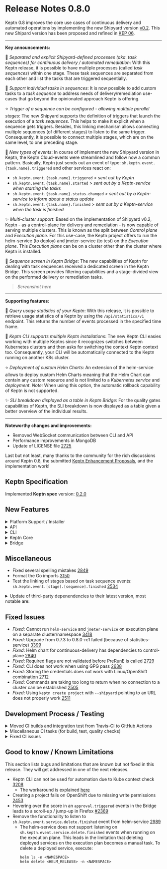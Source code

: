 # Release Notes 0.8.0

Keptn 0.8 improves the core use cases of continuous delivery and automated operations by implementing the new Shipyard version [v0.2](https://github.com/keptn/spec/tree/0.2.0). This new Shipard version has been proposed and refined in [KEP 06](https://github.com/keptn/enhancement-proposals/pull/6).

---

**Key announcements:**

:rocket: *Separated and explicit Shipyard-defined processes (aka. task sequences) for continuous delivery / automated remediation*: With this Keptn release, it is possible to have multiple processes (called *task sequences*) within one stage. These task sequences are separated from each other and list the tasks that are triggered sequentially.

:tada: *Support individual tasks in sequences*: It is now possible to add custom tasks to a *task sequence* to address needs of delivery/remediation use-cases that go beyond the opinionated approach Keptn is offering.

:star: *Trigger of a sequence can be configured - allowing multiple parallel stages*: The new Shipyard supports the definition of triggers that launch the execution of a *task sequences*. This helps to make it explicit when a sequence gets triggers. Besides, this linking mechanism allows connecting multiple sequences (of different stages) to listen to the same trigger. Consequently, it is possible to connect multiple stages, which are on the same level, to one preceding stage.

:star2: *New types of events*: In course of implement the new Shipyard version in Keptn, the Keptn Cloud-events were streamlined and follow now a common pattern. Basically, Keptn just sends out an event of type: `sh.keptn.event.{task.name}.triggered` and other services react on: 
  * `sh.keptn.event.{task.name}.triggered`      > *sent out by Keptn*
  * `sh.keptn.event.{task.name}.started`        > *sent out by a Keptn-service when starting the tasks*
  * `sh.keptn.event.{task.name}.status.changed` > *sent out by a Keptn-service to inform about a status update*
  * `sh.keptn.event.{task.name}.finished`       > *sent out by a Keptn-service when the task is finished*

:sparkles: *Multi-cluster support*: Based on the implementation of Shipyard v0.2, Keptn - as a control-plane for delivery and remediation - is now capable of serving multiple clusters. This is known as the split between *Control plane* and *Execution plane*. For this use-case, the Keptn project offers to run the helm-service (to deploy) and jmeter-service (to test) on the *Execution plane*. This *Execution plane* can be on a cluster other than the cluster where Keptn is installed. 

:dizzy: *Sequence screen in Keptn Bridge*: The new capabilities of Keptn for dealing with task sequences received a dedicated screen in the Keptn Bridge. This screen provides filtering capabilities and a stage-divided view on the performed delivery or remediation tasks. 

> *Screenshot here*

---

**Supporting features:**

:tada: *Query usage statistics of your Keptn*: With this release, it is possible to retrieve usage statistics of a Keptn by using the `/api/statistics/v1` endpoint. This returns the number of events processed in the specified time frame. 

:star2: *Keptn CLI supports multiple Keptn installations*: The new Keptn CLI easies working with multiple Keptns since it recognizes switches between Kubernetes clusters and then asks for switching the context Keptn context too. Consequently, your CLI will be automatically connected to the Keptn running on another K8s cluster.   

:star: *Deployment of custom Helm Charts*: An extension of the helm-service allows to deploy custom Helm Charts meaning that the Helm Chart can contain any custom resource and is not limited to a *Kubernetes service* and *deployment*. *Note:* When using this option, the automatic rollback capability of Keptn is not supported.

:sparkles: *SLI breakdown displayed as a table in Keptn Bridge*: For the quality gates capabilities of Keptn, the SLI breakdown is now displayed as a table given a better overview of the individual results. 

---

**Noteworthy changes and improvements:**

- Removed WebSocket communication between CLI and API
- Performance improvements in MongoDB
- Update of LICENSE file [2725](https://github.com/keptn/keptn/issues/2725)

Last but not least, many thanks to the community for the rich discussions around Keptn 0.8, the submitted [Keptn Enhancement Proposals](https://github.com/keptn/enhancement-proposals), and the implementation work!
 

## Keptn Specification

Implemented **Keptn spec** version: [0.2.0](https://github.com/keptn/spec/tree/0.2.0)

## New Features

<details><summary>Platform Support / Installer</summary>
<p>

- Lower Kubernetes resource limits for distributors [2649](https://github.com/keptn/keptn/issues/2649) 
- Upgrade of NGNIX unprivileged to latest version [2653](https://github.com/keptn/keptn/issues/2653) 
- Test Keptn Keptn Control-plane for Kubernetes 1.19 using K3s [2411](https://github.com/keptn/keptn/issues/2411) 
- *Fixed*: `keptn install` hangs in case of ImagePullBackOff [2988](https://github.com/keptn/keptn/issues/2988) 

</p>
</details>

<details><summary>API</summary>
<p>

- Hide implementation details in the API [3001](https://github.com/keptn/keptn/issues/3001)
- Streamline Keptn API [2772](https://github.com/keptn/keptn/issues/2772)
- Remove uploading an Helm Chart on PUSH `/service` endpoint [3195](https://github.com/keptn/keptn/issues/3195)
- List services in alphabetical order on GET `/service` endpoint [2754](https://github.com/keptn/keptn/issues/2754)
- Parse shipyard and returns version or whether it is valid/invalid on GET `/project` endpoint [2804](https://github.com/keptn/keptn/issues/2804)
- Remove WebSocket communication between CLI and API [2727](https://github.com/keptn/keptn/issues/2727)
- *Fixed*: GET `/api/v1/metadata` returns null during K8s api downtime [2870](https://github.com/keptn/keptn/issues/2870)
- *Fixed*: API allows creating projects with special characters [2914](https://github.com/keptn/keptn/issues/2914)

</p>
</details>

<details><summary>CLI</summary>
<p>

- `keptn --help` Continue working with current Keptn context and remove Keptn context switch from [2721](https://github.com/keptn/keptn/issues/2721)
- `keptn create service` | `onboard service` | `delete service` - adapt CLI commands to use endpoint of the shipyard-controller [2557](https://github.com/keptn/keptn/issues/2557) 
- `keptn create project` - support for creating a project using the new shipyard spec [2266](https://github.com/keptn/keptn/issues/2266) 
- `keptn get event` - allow polling Keptn Cloud-events (e.g., by cloud-event-id) [2572](https://github.com/keptn/keptn/issues/2572)
- `keptn get event` - ensure compatibility with new cloud-events (e.g., evaluation.finished instead of evaluation-done) [2873](https://github.com/keptn/keptn/issues/2873)
- `keptn get project` - display shipyard version [2908](https://github.com/keptn/keptn/issues/2908)
- `keptn generate cloud-events-spec` - new command for generating Keptn Cloud-events specification [2926](https://github.com/keptn/keptn/issues/2926)
- `keptn install --help` - improved install message [2584](https://github.com/keptn/keptn/issues/2584) 
- `keptn send event new-artifact` - adapt CLI command to CloudEvents spec of 0.8.0 [2558](https://github.com/keptn/keptn/issues/2558)
- `keptn upgrade` - better instructions on how to download new CLI version  [2560](https://github.com/keptn/keptn/issues/2560)
- `keptn upgrade` - avoid the version check via a flag [2689](https://github.com/keptn/keptn/issues/2689)
- `keptn upgrade project` - upgrader for migrating from Shipyard v0.1 to Shipyard v0.2 [2500](https://github.com/keptn/keptn/issues/2500)
- `keptn version` - re-add the version check into the root command [2571](https://github.com/keptn/keptn/issues/2571)
- Add labels parameter to all keptn send events [2126](https://github.com/keptn/keptn/issues/2126)
- Removed outdated xip.io resolver [3058](https://github.com/keptn/keptn/issues/3058)
- Shell completion for Keptn CLI using Cobra [2539](https://github.com/keptn/keptn/issues/2539)
- Support for installing Keptn CLI via Homebrew [2864](https://github.com/keptn/keptn/issues/2864)
- Improvement to write version mismatch to std::err [2761](https://github.com/keptn/keptn/issues/2761)
- Improved post-installation steps by including Keptn API endpoint [2444](https://github.com/keptn/keptn/issues/2444)
- Keptn CLI support for multiple plans [1863](https://github.com/keptn/keptn/issues/1863) 
- YAML input support for URIs [1648](https://github.com/keptn/keptn/issues/1648) 
- Improved error message when no connection to Keptn API could be established [1349](https://github.com/keptn/keptn/issues/1349) 
- *Fixed*: Keptn tabular CLI output breaks automation with too long project, stage, or service names [2899](https://github.com/keptn/keptn/issues/2899)
- *Fixed*: Keptn 0.8.0-alpha CLI crashes for auth after upgrade from 0.7.3 [2912](https://github.com/keptn/keptn/issues/2912)

</p>
</details>

<details><summary>Keptn Core</summary>
<p>

- *api-gateway-nginx:*
  - Always restart api-gateway-nginx deployment on changes [3320](https://github.com/keptn/keptn/issues/3320)

- *configuration-service:*
  - Keep track of last processed artifact in materialized view [2692](https://github.com/keptn/keptn/issues/2692)
  - HEAD branch of Git repository not properly set [2735](https://github.com/keptn/keptn/issues/2735)
  - Include Git commit ID in GET `\resource` responses [2307](https://github.com/keptn/keptn/issues/2307)
  - *Fixed*: Updating existing upstream not working [2708](https://github.com/keptn/keptn/issues/2708)
  - *Fixed*: Pushing to upstream URL currently not working [3227](https://github.com/keptn/keptn/issues/3237)

- *distributor*:
  - Simplified event filter for distributor [3262](https://github.com/keptn/keptn/issues/3262)
  - Handle empty values of environment variables more reliably [2646](https://github.com/keptn/keptn/issues/2646) 
  - Removed subscription topic as requirement for the distributor to work [2562](https://github.com/keptn/keptn/issues/2562)
  - Extend distributor to bridge traffic from Keptn-service to Keptn API [2220](https://github.com/keptn/keptn/issues/2220)
  - Sidecar for polling open `*.triggered` events [2166](https://github.com/keptn/keptn/issues/2166)

- *eventbroker*:
  - Removed eventbroker from Keptn core [2254](https://github.com/keptn/keptn/issues/2254)

- *gatekeeper-service* --> *approval-service*:
  - Move gatekeeper-service to Keptn core and rename it to approval-service [3252](https://github.com/keptn/keptn/issues/3252)
  - Renamed to approval-service for automatic approvals [2533](https://github.com/keptn/keptn/issues/2533)

- *helm-service*: 
  - Support for `deployment_strategy: user_managed` that allows to deploy custom Helm charts [2764](https://github.com/keptn/keptn/issues/2764)
  - Check length of release name [2948](https://github.com/keptn/keptn/issues/2948)
  - Support https and x-token based communication with configuration endpoint [2841](https://github.com/keptn/keptn/issues/2841)
  - Make public deployment URI configurable [2362](https://github.com/keptn/keptn/issues/2362)
  - Created a sequence diagram for helm-service [2592](https://github.com/keptn/keptn/issues/2592)
  - Return Git commit ID in finished events [2531](https://github.com/keptn/keptn/issues/2531)
  - Increased test coverage for helm-service [2530](https://github.com/keptn/keptn/issues/2530)
  - Reacts on `release.triggered` and sends `release.started/finished` event [2265](https://github.com/keptn/keptn/issues/2265)
  - Reacts on `deployment.triggered` and sends `deployment.started/finished` event [2262](https://github.com/keptn/keptn/issues/2262)
  - *Fixed*: Fixed hostname template processing [2932](https://github.com/keptn/keptn/issues/2932)
  - *Verification*: How does helm-service behave on a faulty, user_managed Helm Chart? [3258](https://github.com/keptn/keptn/issues/3258)

- *jmeter-service*:
  - Loads JMeter extensions such as Prometheus or Dynatrace backend listener [2552](https://github.com/keptn/keptn/issues/2552)
  - Reacts on `test.triggered` and sends `test.started/finished` event [2263](https://github.com/keptn/keptn/issues/2263)

- *lighthouse-service*:
  - Support quality gates use-case with updated services [2724](https://github.com/keptn/keptn/issues/2724)
  - Reacts on `evaluation.triggered` and sends `evaluation.started/finished` event [2264](https://github.com/keptn/keptn/issues/2264)
  - *Fixed:* Needs to send previous payloads (e.g., "deployment") in `get-sli.triggered` [3411](https://github.com/keptn/keptn/issues/3411)

- *mongodb-datastore*:
  - Adapt query for excluding `evaluation.invalidated` events [3270](https://github.com/keptn/keptn/issues/2949)
  - Support backwards compatibility for `evaluation-done` events used in Keptn < 0.8 [2949](https://github.com/keptn/keptn/issues/2949)
  - Improve MongoDB datastore performance [2925](https://github.com/keptn/keptn/issues/2925)
  - Improved quering (root) events from mongodb-datastore when there are many events in the DB [2759](https://github.com/keptn/keptn/issues/2759)
  - *Fixed*: mongodb-datastore does not contain `triggeredid` in input [2514](https://github.com/keptn/keptn/issues/2514)

- *remediation-service*
  - Moved the storage of open remediations from *configuration-service* to *remediation-service* [2998](https://github.com/keptn/keptn/issues/2998)
  - Include `triggerid` property in `remediation.status.changed/finished` events [1917](https://github.com/keptn/keptn/issues/1917)
  - Support remediation use-case with updated services [2663](https://github.com/keptn/keptn/issues/2663)

- *shipyard-controller*:
  - Add `triggeredid` to finished event for a sequence [3329](https://github.com/keptn/keptn/issues/3329)
  - API returns shipyard version 0.1.7, although 0.2.0 is used [3325](https://github.com/keptn/keptn/issues/3325)
  - Keptn supports default sequences for "delivery", "evaluation" [3007](https://github.com/keptn/keptn/issues/3007)
  - Add keptn/spec version to metadata of Keptn CloudEvents [2983](https://github.com/keptn/keptn/issues/2983)
  - Removed `data.message` property from previous `.finished` event before sending next `.triggered` event [3043](https://github.com/keptn/keptn/issues/3043)
  - Propagate configurationChange through all tasks of a sequence [3199](https://github.com/keptn/keptn/issues/3199)
  - Allow filtering sequence triggers based on match properties [3028](https://github.com/keptn/keptn/issues/3028)
  - Trigger next stage regardless of evaluation result [3008](https://github.com/keptn/keptn/issues/3008)
  - Stops sequence when a task returns `result=fail` [3027](https://github.com/keptn/keptn/issues/3027)
  - Moved GET endpoints for project, stage, and service details from *configuration-service* to *shipyard-controller* [2999](https://github.com/keptn/keptn/issues/2999)
  - Checks whether the shipyard file is valid and has right version [2803](https://github.com/keptn/keptn/issues/2803)
  - Subscribes to trigger-events defined in the shipyard.yaml and provides a built-in task sequence for evaluations [2529](https://github.com/keptn/keptn/issues/2529)
  - Integrated into Travis CI build for release branches [2273](https://github.com/keptn/keptn/issues/2273)
  - Controls the task sequences defined in the Shipyard [2193](https://github.com/keptn/keptn/issues/2193)
  - Manages open `*.started` events in a MongoDB collection per project [2159](https://github.com/keptn/keptn/issues/2159)
  - Manages open `*.triggered` events in a MongoDB collection per project [2158](https://github.com/keptn/keptn/issues/2158)
  - *Fixed*: Do not return Internal server error when no matching `.triggered` event is available for a `.started/.finished` event [2956](https://github.com/keptn/keptn/issues/2956)
  - *Fixed*: Shipyard-controller does not set result field of next `.triggered` event [2816](https://github.com/keptn/keptn/issues/2816)

- *statistics-service*:
  - Moving the *statistics-service* to Keptn API endpoint [2809](https://github.com/keptn/keptn/issues/2809)

</p>
</details>

<details><summary>Bridge</summary>
<p>

- *new Sequence screen:* 
  - Create stage-timeline component [2907](https://github.com/keptn/keptn/issues/2907)
  - Highlight the selected stage in the timeline [3049](https://github.com/keptn/keptn/issues/3049)
  - Add filter component and apply filter on list of sequences [2626](https://github.com/keptn/keptn/issues/2626)
  - Create sequence screen and load all triggers [2625](https://github.com/keptn/keptn/issues/2625)
  - Show task details in sequence details [2938](https://github.com/keptn/keptn/issues/2938)
  - Refinement of the sequence tile [2628](https://github.com/keptn/keptn/issues/2628)
- Replace occurances of old "send event" with the new "trigger" functionality [3332](https://github.com/keptn/keptn/issues/3332)
- Link back to evaluation from Environment [2696](https://github.com/keptn/keptn/issues/2696)
- Support deep links in Bridge for 0.8.x [3207](https://github.com/keptn/keptn/issues/3207)
- Adapt invalidation of events [3290](https://github.com/keptn/keptn/issues/3290)
- SLI breakdown in table [2478](https://github.com/keptn/keptn/issues/2478)
- Service screen refinement [3206](https://github.com/keptn/keptn/issues/3206)
- Update doc references for 0.8.x [3205](https://github.com/keptn/keptn/issues/3205)
- Misleading information in event stream of sequence screen [3016](https://github.com/keptn/keptn/issues/3016)
- Show shipyard version in project tile [2909](https://github.com/keptn/keptn/issues/2909)
- Sort the SLOs names in the Keptn Bridge Evaluation done results [1499](https://github.com/keptn/keptn/issues/1499)
- Highlight stages more prominent in eventflow [2229](https://github.com/keptn/keptn/issues/2229)
- Shows configuration-change events and its content [2872](https://github.com/keptn/keptn/issues/2872)
- Shows evaluations for new `evaluation.finished` events (instead of `evaluation-done`) [2866](https://github.com/keptn/keptn/issues/2866) 
- Use an HTTP-interceptor to add default headers and implement generic error handling [1987](https://github.com/keptn/keptn/issues/1987) 
- Added COPY button for SLO content [1997](https://github.com/keptn/keptn/issues/1997)
- *Refactoring*: Split project-board into smaller components [1989](https://github.com/keptn/keptn/issues/1989)
- *Refactoring*: Create view-component for environments tab [2939](https://github.com/keptn/keptn/issues/2939)
- *Refactoring*: Create view-component for integration tab [2942](https://github.com/keptn/keptn/issues/2942)
- *Refactoring*: Create stage-overview component [2943](https://github.com/keptn/keptn/issues/2943)
- *Refactoring*: Create stage-details component [2944](https://github.com/keptn/keptn/issues/2944)
- *Refactoring*: Create view-component for sequences tab [2941](https://github.com/keptn/keptn/issues/2941)
- *Refactoring*: Create view-component for services tab [2940](https://github.com/keptn/keptn/issues/2940)
- *Fixed*: Duplicate tasks showing up in Bridge [3382](https://github.com/keptn/keptn/issues/3382)
- *Fixed*: Sequence loading icon [3410](https://github.com/keptn/keptn/issues/3410)
- *Fixed*: Wrong score in SLI breakdown table [3383](https://github.com/keptn/keptn/issues/3223)
- *Fixed*: Root events are limited to 20 [3223](https://github.com/keptn/keptn/issues/3223)
- *Fixed*: Keptn Bridge: Deployed services is displayed as "not deployed" [3224](https://github.com/keptn/keptn/issues/3224
- *Fixed*: Manual approval does not trigger next task in sequence [3013](https://github.com/keptn/keptn/issues/3013)
- *Fixed*: ERROR TypeError: this.data.configurationChange.values.image is undefined [3021](https://github.com/keptn/keptn/issues/3021)
- *Fixed*: Approval not possible in cases when having the manual deployment strategy [2901](https://github.com/keptn/keptn/issues/2901)
- *Fixed*: Keptn Bridge is not showing notification about the new Keptn version [2693](https://github.com/keptn/keptn/issues/2693)
- *Fixed*: Keptn Bridge ignores deployed service artifact [2543](https://github.com/keptn/keptn/issues/2543)

</p>
</details>

## Miscellaneous

- Fixed several spelling mistakes [2849](https://github.com/keptn/keptn/issues/2849)
- Format the Go imports [3150](https://github.com/keptn/keptn/issues/3150)
- Test the linking of stages based on task sequence events: `sh.keptn.event.[stage].[sequence].finished` [2534](https://github.com/keptn/keptn/issues/2534)

<details><summary>Update of third-party depenendencies to their latest version, most notable are:</summary>
<p>
 
* *Go* (Microservices)
  - google/uuid to 1.2.0
  - go.mongodb.org/monto-driver to 1.4.6
  - cloudevents/sdk-go (various versions needed)
  - nats-io/nats-server/v2 to 2.1.9
* *NodeJS* (Bridge)
  - marked to 2.0.0
  - higlights.js to 10.4.1

</p>
</details>

## Fixed Issues

- *Fixed*: Cannot run `helm-service` and `jmeter-service` on execution plane on a separate cluster/namespace [3418](https://github.com/keptn/keptn/issues/3418)
- *Fixed*: Upgrade from 0.7.3 to 0.8.0-rc1 failed (because of statistics-service) [3399](https://github.com/keptn/keptn/issues/3399)
- *Fixed*: Helm chart for continuous-delivery has dependencies to control-plane [2840](https://github.com/keptn/keptn/issues/2840)
- *Fixed*: Required flags are not validated before PreRunE is called [2729](https://github.com/keptn/keptn/issues/2729)
- *Fixed*: CLI does not work when using GPG pass [2638](https://github.com/keptn/keptn/issues/2638)
- *Fixed*: Storing the credentials does not work with Linux/OpenShift combination [2712](https://github.com/keptn/keptn/issues/2712)
- *Fixed*: Commands are taking too long to return when no connection to a cluster can be established [2505](https://github.com/keptn/keptn/issues/2505) 
- *Fixed*: Using `keptn create project` with `--shipyard` pointing to an URL does not properly work [2511](https://github.com/keptn/keptn/issues/2511) 

## Development Process / Testing

<details><summary>Moved CI builds and integration test from Travis-CI to GitHub Actions</summary>
<p>

- Travis-CI builds are disabled [2715](https://github.com/keptn/keptn/issues/2715)
- Migrate integration tests from Travis-CI to GitHub Actions [2811](https://github.com/keptn/keptn/issues/2811)
- Migrate go-utils and kubernetes-utils from Travis-CI to GitHub Actions [2796](https://github.com/keptn/keptn/issues/2796)
- Migrate CI from travis-ci.org to travis-ci.com (by Dec. 2020) [2356](https://github.com/keptn/keptn/issues/2356)
- Move Docker builds from Travis-CI to GitHub Actions [2752](https://github.com/keptn/keptn/issues/2752)
- Move check of deprecated K8s versions from Travis-CI to GitHub Actions [2717](https://github.com/keptn/keptn/issues/2717)
- Move unit test execution from TravisCI to GitHub Actions [2716](https://github.com/keptn/keptn/issues/2716)
- Remove hard-dependency of MacOS builds in Travis-CI [2719](https://github.com/keptn/keptn/issues/2719)
- Auto-updating go-utils and kubernetes-utils in keptn/keptn needs to be a signed commit (and moved to GitHub Actions) [2750](https://github.com/keptn/keptn/issues/2750)

</p>
</details>

<details><summary>Miscellaneous CI tasks (for build, test, quality checks)</summary>
<p>

- Added PAT to the create release branch workflow [3393](https://github.com/keptn/keptn/issues/3393)
- Multi-architecture build support for CLI (32 bit, ARM, ...) [2997](https://github.com/keptn/keptn/issues/2997)
- Add dependabot to keep dependencies up2date [2648](https://github.com/keptn/keptn/issues/2648)
- Switch from CLA Bot to DCO [2690](https://github.com/keptn/keptn/issues/2690)
- Solved problems with test coverage reporting [2929](https://github.com/keptn/keptn/issues/2929)
- Various improvements for GH actions [2824](https://github.com/keptn/keptn/issues/2824)
- Include pluto to automatically check for deprecated K8s apiVersions [2382](https://github.com/keptn/keptn/issues/2383)
- Integration tests: enable shielded GKE nodes for integration tests and in docs [2973](https://github.com/keptn/keptn/issues/2973)
- Integration tests: use newer Istio version [2976](https://github.com/keptn/keptn/issues/2976)
- Integration tests (GKE for 1.16): Legacy monitoring is not supported in this version [2789](https://github.com/keptn/keptn/issues/2789)
- After a feature/bug/patch/hotfix has been merged, the respective (temporary) images are deleted [1037](https://github.com/keptn/keptn/issues/1037)
- DockerHub: Stale images are going to be deleted soon [2710](https://github.com/keptn/keptn/issues/2710)
- Move tests for delivery assistant and self-healing to K3s [2771](https://github.com/keptn/keptn/issues/2771)
- Reduce the number of platform/integration tests on Travis-CI [2718](https://github.com/keptn/keptn/issues/2718)
- Makefile: *Fixed* - Build-CLI works, but the resulting binary is not [2504](https://github.com/keptn/keptn/issues/2504)
- Makefile: Add a way to build all Dockerfile [2464](https://github.com/keptn/keptn/issues/2464)
- Makefile: Add build and run targets [2405](https://github.com/keptn/keptn/issues/2405)

</p>
</details>

<details><summary>Fixed CI issues</summary>
<p>

- *Fixed*: Integration tests are failing (Minishift, self-healing) [3325](https://github.com/keptn/keptn/issues/3325)
- *Fixed*: Integration tests: GKE clusters are not deleted afterwards in some cases [3243](https://github.com/keptn/keptn/issues/3243)
- *Fixed*: Flaky integration tests: Integration tests fail (in unpredictable situations) [2149](https://github.com/keptn/keptn/issues/2149)
- *Fixed*: Integration test stalls at the Keptn auth command [2704](https://github.com/keptn/keptn/issues/2704)
- *Fixed*: Integration test: Setup of Keptn fails due to server version check [2701](https://github.com/keptn/keptn/issues/2701)
- *Fixed*: Unable to do remote debugging of mongodb-datastore due to liveness-probe [2536](https://github.com/keptn/keptn/issues/2536)
- *Fixed*: GitHub Action Reviewdog Fails: The `add-path` command is disabled [2694](https://github.com/keptn/keptn/issues/2694)

</p>
</details>

## Good to know / Known Limitations

This section lists bugs and limitations that are known but not fixed in this release. They will get addressed in one of the next releases.

- Keptn CLI can not be used for automation due to Kube context check [3208](https://github.com/keptn/keptn/issues/3208)
  - The workaround is explained [here](https://github.com/keptn/keptn/issues/3208#issuecomment-781982765)
- Creating a project fails on OpenShift due to missing write permissions [2453](https://github.com/keptn/keptn/issues/2453)
- Hovering over the score in an `approval.triggered` events in the Bridge leads to a scroll-up / jump-up in Firefox [#2369](https://github.com/keptn/keptn/issues/2369)
- Remove the functionality to listen to `sh.keptn.event.service.delete.finished` event from helm-service [2989](https://github.com/keptn/keptn/issues/2989)
  - The helm-service does not support listening on `sh.keptn.event.service.delete.finished` events when running on the execution plane. This leads in the limitation that deleting deployed services on the execution plan becomes a manual task. To delete a deployed service, execute: 
    ```
    helm ls -n <NAMESPACE>
    helm delete <HELM_RELEASE> -n <NAMESPACE>
    ```

